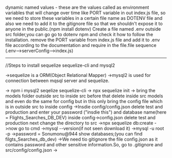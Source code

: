 dynamic named values - these are the values called as environment variables that will change over time like PORT variable in out index.js file, so we need to store these variables in a certain file name as DOTENV file and also we need to add it to the gitignore file so that we shouldn't expose it to anyone in the public.(npm install dotenv)
Create a file named .env outside src folder,you can go go to dotenv npm and check it how to follow the installation.
remove the PORT variable from index.js file and add it to .env file according to the documentation and require in the file.file sequence (.env-->serverConfig-->index.js)

------------------------------------------------------------------------------
//Steps to install sequelize sequelize-cli and mysql2

->sequelize is a ORM(Object Relational Mapper)
->mysql2 is used for connection between mqsql server and sequelize.

-> npm i mysql2 seqelize sequelize-cli
-> npx sequelize init
-> bring the models folder outside src to inside src before that delete inside src models and even do the same for config but in this only bring the config file which is in outside src to inside config 
->Insdie config/config.json delete test and production and enter your password ("insdie this") and database name(here = Flights_Searches_DB_DEV)
inside config->config.json delete test and production 
next change the directory to src
->npx sequelize db:create
->now go to cmd ->mysql --version(if not seen download it) ->mysql -u root -p
->password = Sonumonu@944
show databases;(you can find filgts_Searches_db_dev)
->We need tio gitignore the file config.json as it contains password and other sensitive information.So, go to .gitignore and src/config/config.json
->